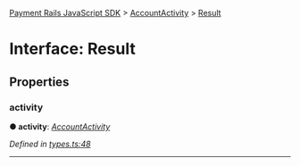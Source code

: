 [Payment Rails JavaScript SDK](../README.md) > [AccountActivity](../modules/accountactivity.md) > [Result](../interfaces/accountactivity.result.md)



# Interface: Result


## Properties
<a id="activity"></a>

###  activity

**●  activity**:  *[AccountActivity](accountactivity.accountactivity-1.md)* 

*Defined in [types.ts:48](https://github.com/PaymentRails/javascript-sdk/blob/d7f3cdf/lib/types.ts#L48)*





___


